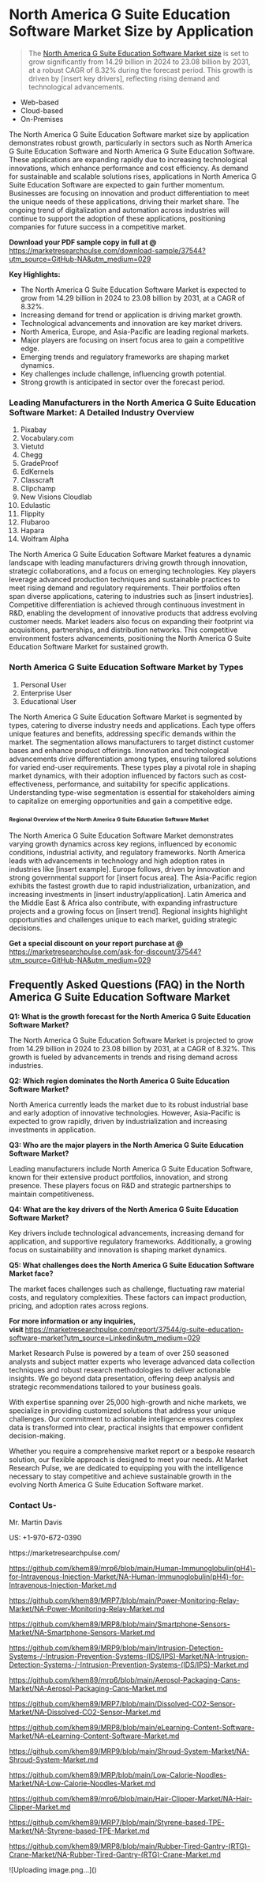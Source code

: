 <h1>North America G Suite Education Software Market&nbsp;Size by Application</h1><blockquote><p>The <a href="https://marketresearchpulse.com/download-sample/37544?utm_source=GitHub-NA&amp;utm_medium=029">North America G Suite Education Software Market size</a> is set to grow significantly from 14.29 billion in 2024 to 23.08 billion by 2031, at a robust CAGR of 8.32% during the forecast period. This growth is driven by [insert key drivers], reflecting rising demand and technological advancements.</p></blockquote><ul><li>Web-based<li> Cloud-based<li> On-Premises</li></ul><p>The North America G Suite Education Software market size by application demonstrates robust growth, particularly in sectors such as North America G Suite Education Software and North America G Suite Education Software. These applications are expanding rapidly due to increasing technological innovations, which enhance performance and cost efficiency. As demand for sustainable and scalable solutions rises, applications in North America G Suite Education Software are expected to gain further momentum. Businesses are focusing on innovation and product differentiation to meet the unique needs of these applications, driving their market share. The ongoing trend of digitalization and automation across industries will continue to support the adoption of these applications, positioning companies for future success in a competitive market.</p><p><strong>Download your PDF sample copy in full at @ </strong><a href="https://marketresearchpulse.com/download-sample/37544?utm_source=GitHub-NA&amp;utm_medium=029">https://marketresearchpulse.com/download-sample/37544?utm_source=GitHub-NA&amp;utm_medium=029</a></p><p><strong>Key Highlights: </strong></p><ul><li>The North America G Suite Education Software Market is expected to grow from 14.29 billion in 2024 to 23.08 billion by 2031, at a CAGR of 8.32%.</li><li>Increasing demand for trend or application is driving market growth.</li><li>Technological advancements and innovation are key market drivers.</li><li>North America, Europe, and Asia-Pacific are leading regional markets.</li><li>Major players are focusing on insert focus area to gain a competitive edge.</li><li>Emerging trends and regulatory frameworks are shaping market dynamics.</li><li>Key challenges include challenge, influencing growth potential.</li><li>Strong growth is anticipated in sector over the forecast period.</li></ul><h3>Leading Manufacturers in the North America G Suite Education Software Market: A Detailed Industry Overview</h3><ol><li>Pixabay</li><li>Vocabulary.com</li><li>Vietutd</li><li>Chegg</li><li>GradeProof</li><li>EdKernels</li><li>Classcraft</li><li>Clipchamp</li><li>New Visions Cloudlab</li><li>Edulastic</li><li>Flippity</li><li>Flubaroo</li><li>Hapara</li><li>Wolfram Alpha</li></ol><div class="flex max-w-full flex-col flex-grow"><div class="min-h-8 text-message flex w-full flex-col items-end gap-2 whitespace-normal break-words [.text-message+&amp;]:mt-5" dir="auto" data-message-author-role="assistant" data-message-id="fd8432e4-4910-450d-b182-61b7bfb0a01f" data-message-model-slug="gpt-4o"><div class="flex w-full flex-col gap-1 empty:hidden first:pt-[3px]"><div class="markdown prose w-full break-words dark:prose-invert light"><p>The North America G Suite Education Software Market features a dynamic landscape with leading manufacturers driving growth through innovation, strategic collaborations, and a focus on emerging technologies. Key players leverage advanced production techniques and sustainable practices to meet rising demand and regulatory requirements. Their portfolios often span diverse applications, catering to industries such as [insert industries]. Competitive differentiation is achieved through continuous investment in R&amp;D, enabling the development of innovative products that address evolving customer needs. Market leaders also focus on expanding their footprint via acquisitions, partnerships, and distribution networks. This competitive environment fosters advancements, positioning the North America G Suite Education Software Market for sustained growth.</p></div></div></div></div><h3>North America G Suite Education Software Market by Types</h3><ol><li>Personal User<li> Enterprise User<li> Educational User</li></ol><div class="flex max-w-full flex-col flex-grow"><div class="min-h-8 text-message flex w-full flex-col items-end gap-2 whitespace-normal break-words [.text-message+&amp;]:mt-5" dir="auto" data-message-author-role="assistant" data-message-id="084470be-0bb7-4664-bddf-5156b4f41249" data-message-model-slug="gpt-4o-mini"><div class="flex w-full flex-col gap-1 empty:hidden first:pt-[3px]"><div class="markdown prose w-full break-words dark:prose-invert light"><p>The North America G Suite Education Software Market is segmented by types, catering to diverse industry needs and applications. Each type offers unique features and benefits, addressing specific demands within the market. The segmentation allows manufacturers to target distinct customer bases and enhance product offerings. Innovation and technological advancements drive differentiation among types, ensuring tailored solutions for varied end-user requirements. These types play a pivotal role in shaping market dynamics, with their adoption influenced by factors such as cost-effectiveness, performance, and suitability for specific applications. Understanding type-wise segmentation is essential for stakeholders aiming to capitalize on emerging opportunities and gain a competitive edge.</p></div></div></div></div><h3><span style="font-size: 11px;">Regional Overview of the North America G Suite Education Software Market</span></h3><div class="flex max-w-full flex-col flex-grow"><div class="min-h-8 text-message flex w-full flex-col items-end gap-2 whitespace-normal break-words [.text-message+&amp;]:mt-5" dir="auto" data-message-author-role="assistant" data-message-id="e9038762-ce64-4e30-91c9-9bd413514231" data-message-model-slug="gpt-4o-mini"><div class="flex w-full flex-col gap-1 empty:hidden first:pt-[3px]"><div class="markdown prose w-full break-words dark:prose-invert light"><p>The North America G Suite Education Software Market demonstrates varying growth dynamics across key regions, influenced by economic conditions, industrial activity, and regulatory frameworks. North America leads with advancements in technology and high adoption rates in industries like [insert example]. Europe follows, driven by innovation and strong governmental support for [insert focus area]. The Asia-Pacific region exhibits the fastest growth due to rapid industrialization, urbanization, and increasing investments in [insert industry/application]. Latin America and the Middle East &amp; Africa also contribute, with expanding infrastructure projects and a growing focus on [insert trend]. Regional insights highlight opportunities and challenges unique to each market, guiding strategic decisions.</p></div></div></div></div><p><strong>Get a special discount on your report purchase at @ </strong><a href="https://marketresearchpulse.com/ask-for-discount/37544?utm_source=GitHub-NA&amp;utm_medium=029">https://marketresearchpulse.com/ask-for-discount/37544?utm_source=GitHub-NA&amp;utm_medium=029</a></p><h2>Frequently Asked Questions (FAQ) in the North America G Suite Education Software Market</h2><p><strong>Q1: What is the growth forecast for the North America G Suite Education Software Market?</strong></p><p>The North America G Suite Education Software Market is projected to grow from 14.29 billion in 2024 to 23.08 billion by 2031, at a CAGR of 8.32%. This growth is fueled by advancements in trends and rising demand across industries.</p><p><strong>Q2: Which region dominates the North America G Suite Education Software Market?</strong></p><p>North America currently leads the market due to its robust industrial base and early adoption of innovative technologies. However, Asia-Pacific is expected to grow rapidly, driven by industrialization and increasing investments in application.</p><p><strong>Q3: Who are the major players in the North America G Suite Education Software Market?</strong></p><p>Leading manufacturers include North America G Suite Education Software, known for their extensive product portfolios, innovation, and strong presence. These players focus on R&amp;D and strategic partnerships to maintain competitiveness.</p><p><strong>Q4: What are the key drivers of the North America G Suite Education Software Market?</strong></p><p>Key drivers include technological advancements, increasing demand for application, and supportive regulatory frameworks. Additionally, a growing focus on sustainability and innovation is shaping market dynamics.</p><p><strong>Q5: What challenges does the North America G Suite Education Software Market face?</strong></p><p>The market faces challenges such as challenge, fluctuating raw material costs, and regulatory complexities. These factors can impact production, pricing, and adoption rates across regions.</p><p><strong>For more information or any inquiries, visit&nbsp;</strong><a href="https://marketresearchpulse.com/report/37544/g-suite-education-software-market?utm_source=Linkedin&utm_medium=029">https://marketresearchpulse.com/report/37544/g-suite-education-software-market?utm_source=Linkedin&utm_medium=029</a></p><p>Market Research Pulse is powered by a team of over 250 seasoned analysts and subject matter experts who leverage advanced data collection techniques and robust research methodologies to deliver actionable insights. We go beyond data presentation, offering deep analysis and strategic recommendations tailored to your business goals.</p><p>With expertise spanning over 25,000 high-growth and niche markets, we specialize in providing customized solutions that address your unique challenges. Our commitment to actionable intelligence ensures complex data is transformed into clear, practical insights that empower confident decision-making.</p><p>Whether you require a comprehensive market report or a bespoke research solution, our flexible approach is designed to meet your needs. At Market Research Pulse, we are dedicated to equipping you with the intelligence necessary to stay competitive and achieve sustainable growth in the evolving North America G Suite Education Software market.</p><h3><strong>Contact Us-</strong></h3><p>Mr. Martin Davis</p><p>US: +1-970-672-0390</p><p>https://marketresearchpulse.com/</p><p><a href="https://github.com/khem89/mrp6/blob/main/Human-Immunoglobulin(pH4)-for-Intravenous-Injection-Market/NA-Human-Immunoglobulin(pH4)-for-Intravenous-Injection-Market.md">https://github.com/khem89/mrp6/blob/main/Human-Immunoglobulin(pH4)-for-Intravenous-Injection-Market/NA-Human-Immunoglobulin(pH4)-for-Intravenous-Injection-Market.md</a></p><p><a href="https://github.com/khem89/MRP7/blob/main/Power-Monitoring-Relay-Market/NA-Power-Monitoring-Relay-Market.md">https://github.com/khem89/MRP7/blob/main/Power-Monitoring-Relay-Market/NA-Power-Monitoring-Relay-Market.md</a></p><p><a href="https://github.com/khem89/MRP8/blob/main/Smartphone-Sensors-Market/NA-Smartphone-Sensors-Market.md">https://github.com/khem89/MRP8/blob/main/Smartphone-Sensors-Market/NA-Smartphone-Sensors-Market.md</a></p><p><a href="https://github.com/khem89/MRP9/blob/main/Intrusion-Detection-Systems-/-Intrusion-Prevention-Systems-(IDS/IPS)-Market/NA-Intrusion-Detection-Systems-/-Intrusion-Prevention-Systems-(IDS/IPS)-Market.md">https://github.com/khem89/MRP9/blob/main/Intrusion-Detection-Systems-/-Intrusion-Prevention-Systems-(IDS/IPS)-Market/NA-Intrusion-Detection-Systems-/-Intrusion-Prevention-Systems-(IDS/IPS)-Market.md</a></p><p><a href="https://github.com/khem89/mrp6/blob/main/Aerosol-Packaging-Cans-Market/NA-Aerosol-Packaging-Cans-Market.md">https://github.com/khem89/mrp6/blob/main/Aerosol-Packaging-Cans-Market/NA-Aerosol-Packaging-Cans-Market.md</a></p><p><a href="https://github.com/khem89/MRP7/blob/main/Dissolved-CO2-Sensor-Market/NA-Dissolved-CO2-Sensor-Market.md">https://github.com/khem89/MRP7/blob/main/Dissolved-CO2-Sensor-Market/NA-Dissolved-CO2-Sensor-Market.md</a></p><p><a href="https://github.com/khem89/MRP8/blob/main/eLearning-Content-Software-Market/NA-eLearning-Content-Software-Market.md">https://github.com/khem89/MRP8/blob/main/eLearning-Content-Software-Market/NA-eLearning-Content-Software-Market.md</a></p><p><a href="https://github.com/khem89/MRP9/blob/main/Shroud-System-Market/NA-Shroud-System-Market.md">https://github.com/khem89/MRP9/blob/main/Shroud-System-Market/NA-Shroud-System-Market.md</a></p><p><a href="https://github.com/khem89/MRP/blob/main/Low-Calorie-Noodles-Market/NA-Low-Calorie-Noodles-Market.md">https://github.com/khem89/MRP/blob/main/Low-Calorie-Noodles-Market/NA-Low-Calorie-Noodles-Market.md</a></p><p><a href="https://github.com/khem89/mrp6/blob/main/Hair-Clipper-Market/NA-Hair-Clipper-Market.md">https://github.com/khem89/mrp6/blob/main/Hair-Clipper-Market/NA-Hair-Clipper-Market.md</a></p><p><a href="https://github.com/khem89/MRP7/blob/main/Styrene-based-TPE-Market/NA-Styrene-based-TPE-Market.md">https://github.com/khem89/MRP7/blob/main/Styrene-based-TPE-Market/NA-Styrene-based-TPE-Market.md</a></p><p><a href="https://github.com/khem89/MRP8/blob/main/Rubber-Tired-Gantry-(RTG)-Crane-Market/NA-Rubber-Tired-Gantry-(RTG)-Crane-Market.md">https://github.com/khem89/MRP8/blob/main/Rubber-Tired-Gantry-(RTG)-Crane-Market/NA-Rubber-Tired-Gantry-(RTG)-Crane-Market.md</a></p>
![Uploading image.png…]()
